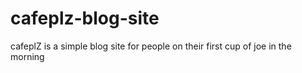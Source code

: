 # cafeplz-blog-site
cafeplZ is a simple blog site for people on their first cup of joe in the morning
